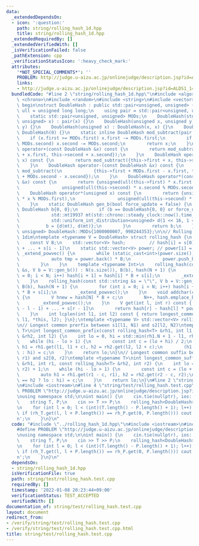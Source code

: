 ```yaml
---
data:
  _extendedDependsOn:
  - icon: ':question:'
    path: string/rolling_hash_1d.hpp
    title: string/rolling_hash_1d.hpp
  _extendedRequiredBy: []
  _extendedVerifiedWith: []
  _isVerificationFailed: false
  _pathExtension: cpp
  _verificationStatusIcon: ':heavy_check_mark:'
  attributes:
    '*NOT_SPECIAL_COMMENTS*': ''
    PROBLEM: http://judge.u-aizu.ac.jp/onlinejudge/description.jsp?id=ALDS1_14_B
    links:
    - http://judge.u-aizu.ac.jp/onlinejudge/description.jsp?id=ALDS1_14_B
  bundledCode: "#line 2 \"string/rolling_hash_1d.hpp\"\n#include <algorithm>\n#include\
    \ <chrono>\n#include <random>\n#include <string>\n#include <vector>\n\n// CUT\
    \ begin\nstruct DoubleHash : public std::pair<unsigned, unsigned> {\n    using\
    \ ull = unsigned long long;\n    using pair = std::pair<unsigned, unsigned>;\n\
    \    static std::pair<unsigned, unsigned> MODs;\n    DoubleHash(std::pair<unsigned,\
    \ unsigned> x) : pair(x) {}\n    DoubleHash(unsigned x, unsigned y) : pair(x,\
    \ y) {}\n    DoubleHash(unsigned x) : DoubleHash(x, x) {}\n    DoubleHash() :\
    \ DoubleHash(0) {}\n    static inline DoubleHash mod_subtract(pair x) {\n    \
    \    if (x.first >= MODs.first) x.first -= MODs.first;\n        if (x.second >=\
    \ MODs.second) x.second -= MODs.second;\n        return x;\n    }\n    DoubleHash\
    \ operator+(const DoubleHash &x) const {\n        return mod_subtract({this->first\
    \ + x.first, this->second + x.second});\n    }\n    DoubleHash operator+(unsigned\
    \ x) const {\n        return mod_subtract({this->first + x, this->second + x});\n\
    \    }\n    DoubleHash operator-(const DoubleHash &x) const {\n        return\
    \ mod_subtract(\n            {this->first + MODs.first - x.first, this->second\
    \ + MODs.second - x.second});\n    }\n    DoubleHash operator*(const DoubleHash\
    \ &x) const {\n        return {unsigned(ull(this->first) * x.first % MODs.first),\n\
    \                unsigned(ull(this->second) * x.second % MODs.second)};\n    }\n\
    \    DoubleHash operator*(unsigned x) const {\n        return {unsigned(ull(this->first)\
    \ * x % MODs.first),\n                unsigned(ull(this->second) * x % MODs.second)};\n\
    \    }\n    static DoubleHash gen_b(bool force_update = false) {\n        static\
    \ DoubleHash b{0, 0};\n        if (b == DoubleHash{0, 0} or force_update) {\n\
    \            std::mt19937 mt(std::chrono::steady_clock::now().time_since_epoch().count());\n\
    \            std::uniform_int_distribution<unsigned> d(1 << 16, 1 << 29);\n  \
    \          b = {d(mt), d(mt)};\n        }\n        return b;\n    }\n};\nstd::pair<unsigned,\
    \ unsigned> DoubleHash::MODs{1000000007, 998244353};\n\n// Rolling Hash (Rabin-Karp),\
    \ 1dim\ntemplate <typename V = DoubleHash> struct rolling_hash {\n    int N;\n\
    \    const V B;\n    std::vector<V> hash;         // hash[i] = s[0] * B^(i - 1)\
    \ + ... + s[i - 1]\n    static std::vector<V> power; // power[i] = B^i\n    void\
    \ _extend_powvec() {\n        while (static_cast<int>(power.size()) <= N) {\n\
    \            auto tmp = power.back() * B;\n            power.push_back(tmp);\n\
    \        }\n    }\n    template <typename Int>\n    rolling_hash(const std::vector<Int>\
    \ &s, V b = V::gen_b()) : N(s.size()), B(b), hash(N + 1) {\n        for (int i\
    \ = 0; i < N; i++) hash[i + 1] = hash[i] * B + s[i];\n        _extend_powvec();\n\
    \    }\n    rolling_hash(const std::string &s = \"\", V b = V::gen_b()) : N(s.size()),\
    \ B(b), hash(N + 1) {\n        for (int i = 0; i < N; i++) hash[i + 1] = hash[i]\
    \ * B + s[i];\n        _extend_powvec();\n    }\n    void addchar(const char &c)\
    \ {\n        V hnew = hash[N] * B + c;\n        N++, hash.emplace_back(hnew);\n\
    \        _extend_powvec();\n    }\n    V get(int l, int r) const { // s[l] * B^(r\
    \ - l - 1) + ... + s[r - 1]\n        return hash[r] - hash[l] * power[r - l];\n\
    \    }\n    int lcplen(int l1, int l2) const { return longest_common_prefix(*this,\
    \ l1, *this, l2); }\n};\ntemplate <typename V> std::vector<V> rolling_hash<V>::power{1};\n\
    \n// Longest common prerfix between s1[l1, N1) and s2[l2, N2)\ntemplate <typename\
    \ T>\nint longest_common_prefix(const rolling_hash<T> &rh1, int l1, const rolling_hash<T>\
    \ &rh2, int l2) {\n    int lo = 0, hi = std::min(rh1.N + 1 - l1, rh2.N + 1 - l2);\n\
    \    while (hi - lo > 1) {\n        const int c = (lo + hi) / 2;\n        auto\
    \ h1 = rh1.get(l1, l1 + c), h2 = rh2.get(l2, l2 + c);\n        (h1 == h2 ? lo\
    \ : hi) = c;\n    }\n    return lo;\n}\n// Longest common suffix between s1[0,\
    \ r1) and s2[0, r2)\ntemplate <typename T>\nint longest_common_suffix(const rolling_hash<T>\
    \ &rh1, int r1, const rolling_hash<T> &rh2, int r2) {\n    int lo = 0, hi = std::min(r1,\
    \ r2) + 1;\n    while (hi - lo > 1) {\n        const int c = (lo + hi) / 2;\n\
    \        auto h1 = rh1.get(r1 - c, r1), h2 = rh2.get(r2 - c, r2);\n        (h1\
    \ == h2 ? lo : hi) = c;\n    }\n    return lo;\n}\n#line 2 \"string/test/rolling_hash.test.cpp\"\
    \n#include <iostream>\n#line 4 \"string/test/rolling_hash.test.cpp\"\n#define\
    \ PROBLEM \"http://judge.u-aizu.ac.jp/onlinejudge/description.jsp?id=ALDS1_14_B\"\
    \nusing namespace std;\n\nint main() {\n    cin.tie(nullptr), ios::sync_with_stdio(false);\n\
    \    string T, P;\n    cin >> T >> P;\n    rolling_hash<DoubleHash> rh_T(T), rh_P(P);\n\
    \n    for (int l = 0; l < (int)(T.length() - P.length() + 1); l++) {\n       \
    \ if (rh_T.get(l, l + P.length()) == rh_P.get(0, P.length())) cout << l << '\\\
    n';\n    }\n}\n"
  code: "#include \"../rolling_hash_1d.hpp\"\n#include <iostream>\n#include <string>\n\
    #define PROBLEM \"http://judge.u-aizu.ac.jp/onlinejudge/description.jsp?id=ALDS1_14_B\"\
    \nusing namespace std;\n\nint main() {\n    cin.tie(nullptr), ios::sync_with_stdio(false);\n\
    \    string T, P;\n    cin >> T >> P;\n    rolling_hash<DoubleHash> rh_T(T), rh_P(P);\n\
    \n    for (int l = 0; l < (int)(T.length() - P.length() + 1); l++) {\n       \
    \ if (rh_T.get(l, l + P.length()) == rh_P.get(0, P.length())) cout << l << '\\\
    n';\n    }\n}\n"
  dependsOn:
  - string/rolling_hash_1d.hpp
  isVerificationFile: true
  path: string/test/rolling_hash.test.cpp
  requiredBy: []
  timestamp: '2022-01-08 20:23:44+09:00'
  verificationStatus: TEST_ACCEPTED
  verifiedWith: []
documentation_of: string/test/rolling_hash.test.cpp
layout: document
redirect_from:
- /verify/string/test/rolling_hash.test.cpp
- /verify/string/test/rolling_hash.test.cpp.html
title: string/test/rolling_hash.test.cpp
---
```

